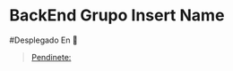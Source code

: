 # BackEnd Grupo Insert Name

#Desplegado En 🚀
> [Pendinete:](https://github.com/ciroac3188/apiGestProyectos)